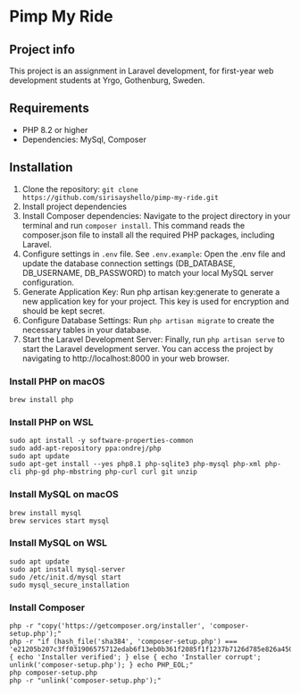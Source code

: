# Pimp My Ride

## Project info

This project is an assignment in Laravel development, for first-year web development students at Yrgo, Gothenburg, Sweden.

## Requirements

-   PHP 8.2 or higher
-   Dependencies: MySql, Composer

## Installation

1. Clone the repository: `git clone https://github.com/sirisayshello/pimp-my-ride.git`
2. Install project dependencies
3. Install Composer dependencies: Navigate to the project directory in your terminal and run `composer install`. This command reads the composer.json file to install all the required PHP packages, including Laravel.
4. Configure settings in `.env` file. See `.env.example`: Open the .env file and update the database connection settings (DB_DATABASE, DB_USERNAME, DB_PASSWORD) to match your local MySQL server configuration.
5. Generate Application Key: Run php artisan key:generate to generate a new application key for your project. This key is used for encryption and should be kept secret.
6. Configure Database Settings: Run `php artisan migrate` to create the necessary tables in your database.
7. Start the Laravel Development Server: Finally, run `php artisan serve` to start the Laravel development server. You can access the project by navigating to http://localhost:8000 in your web browser.

### Install PHP on macOS

```
brew install php
```

### Install PHP on WSL

```
sudo apt install -y software-properties-common
sudo add-apt-repository ppa:ondrej/php
sudo apt update
sudo apt-get install --yes php8.1 php-sqlite3 php-mysql php-xml php-cli php-gd php-mbstring php-curl curl git unzip
```

### Install MySQL on macOS

```
brew install mysql
brew services start mysql
```

### Install MySQL on WSL

```
sudo apt update
sudo apt install mysql-server
sudo /etc/init.d/mysql start
sudo mysql_secure_installation
```

### Install Composer

```
php -r "copy('https://getcomposer.org/installer', 'composer-setup.php');"
php -r "if (hash_file('sha384', 'composer-setup.php') === 'e21205b207c3ff031906575712edab6f13eb0b361f2085f1f1237b7126d785e826a450292b6cfd1d64d92e6563bbde02') { echo 'Installer verified'; } else { echo 'Installer corrupt'; unlink('composer-setup.php'); } echo PHP_EOL;"
php composer-setup.php
php -r "unlink('composer-setup.php');"
```
